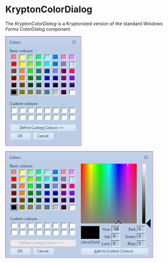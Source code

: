 # KryptonColorDialog

The *KryptonColorDialog* is a Kryptonized version of the standard _Windows Forms_ *ColorDialog* component.

![](Images/KryptonColorDialog.png)

![](Images/KryptonColorDialogExpanded.png)